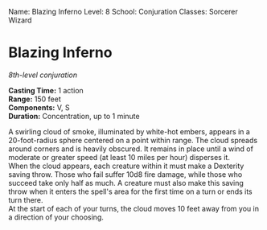 Name: Blazing Inferno
Level: 8
School: Conjuration
Classes: Sorcerer
         Wizard

# Blazing Inferno
_8th-level conjuration_

**Casting Time:** 1 action    
**Range:** 150 feet    
**Components:** V, S    
**Duration:** Concentration, up to 1 minute 

A swirling cloud of smoke, illuminated by white-hot embers, appears in a 20-foot-radius sphere centered on a point within range. The cloud spreads around corners and is heavily obscured. It remains in place until a wind of moderate or greater speed (at least 10 miles per hour) disperses it.    
When the cloud appears, each creature within it must make a Dexterity saving throw. Those who fail suffer 10d8 fire damage, while those who succeed take only half as much. A creature must also make this saving throw when it enters the spell's area for the first time on a turn or ends its turn there.    
At the start of each of your turns, the cloud moves 10 feet away from you in a direction of your choosing. 
